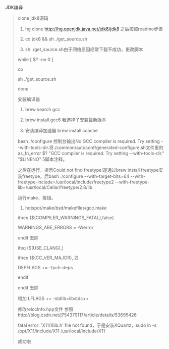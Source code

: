 JDK编译
>clone jdk8源码
> 
>1. hg clone http://hg.openjdk.java.net/jdk8/jdk8 之后按照readme步骤
>
>2. cd jdk8 && sh ./get_source.sh
>
>3. sh ./get_source.sh由于网络原因经常下载不成功，更改脚本
>
>while [ $? -ne 0 ]
>
>do
>
>   sh ./get_source.sh
> 
> done
> 
>安装编译器
>
>1. brew search gcc
>
>2. brew install gcc6 我选择了安装最新版本
>
>3. 安装编译加速器 brew install ccache
>
>bash ./configure 控制台输出No GCC compiler is required. Try setting --with-tools-dir.将./common/autoconf/generated-configure.sh文件里的as_fn_error $? "GCC compiler is required. Try setting --with-tools-dir." "$LINENO" 5脚本注释。
>
>之后在运行，提示Could not find freetype!遂通过brew install freetype安装freetype，后bash ./configure --with-target-bits=64 --with-freetype-include=/usr/local/include/freetype2 --with-freetype-lib=/usr/local/Cellar/freetype/2.8/lib
>
>运行make，报错。
>
>1. hotspot/make/bsd/makefiles/gcc.make 
>
>ifneq ($(COMPILER_WARNINGS_FATAL),false)
>
>WARNINGS_ARE_ERRORS = -Werror
>
>endif 去除
>
>ifeq ($(USE_CLANG),)
>
>ifneq ($(CC_VER_MAJOR), 2)
>
>  DEPFLAGS += -fpch-deps
> 
> endif
> 
> endif 去除
> 
> 增加 LFLAGS += -stdlib=libstdc++
> 
> 修改relocInfo.hpp文件  参照http://blog.csdn.net/j754379117/article/details/53695426
> 
> fatal error: 'X11/Xlib.h' file not found，于是安装XQuartz，sudo ln -s /opt/X11/include/X11 /usr/local/include/X11
> 
> 成功啦